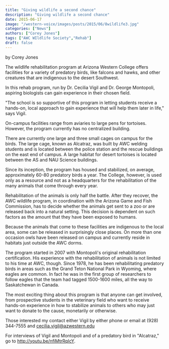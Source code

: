 ```yaml
---
title: "Giving wildlife a second chance"
description: "Giving wildlife a second chance"
date: 2015-06-17
image: "/western-voice/images/posts/2015/06/8wildlife3.jpg"
categories: ["News"]
authors: ["Corey Jones"]
tags: ["AWC WIldlife Society","Rehab"]
draft: false
---
```

by Corey Jones

The wildlife rehabilitation program at Arizona Western College offers facilities for a variety of predatory birds, like falcons and hawks, and other creatures that are indigenous to the desert Southwest.

In this rehab program, run by Dr. Cecilia Vigil and Dr. George Montopoli, aspiring biologists can gain experience in their chosen field.

"The school is so supportive of this program in letting students receive a hands-on, local approach to gain experience that will help them later in life," says Vigil.

On-campus facilities range from aviaries to large pens for tortoises. However, the program currently has no centralized building.

There are currently one large and three small cages on campus for the birds. The large cage, known as Alcatraz, was built by AWC welding students and is located between the police station and the rescue buildings on the east end of campus. A large habitat for desert tortoises is located between the AS and NAU Science buildings.

Since its inception, the program has housed and stabilized, on average, approximately 60-80 predatory birds a year. The College, however, is used only as a resource and not as a headquarters for the rehabilitation of the many animals that come through every year.

Rehabilitation of the animals is only half the battle. After they recover, the AWC wildlife program, in coordination with the Arizona Game and Fish Commission, has to decide whether the animals get sent to a zoo or are released back into a natural setting. This decision is dependent on such factors as the amount that they have been exposed to humans.

Because the animals that come to these facilities are indigenous to the local area, some can be released in surprisingly close places. On more than one occasion owls have been released on campus and currently reside in habitats just outside the AWC dorms.

The program started in 2007 with Montopoli's original rehabilitation certification. His experience with the rehabilitation of animals is not limited to his time at AWC, though. Since 1978, he has been rehabilitating predatory birds in areas such as the Grand Teton National Park in Wyoming, where eagles are common. In fact he was in the first group of researchers to follow eagles that the team had tagged 1500-1600 miles, all the way to Saskatchewan in Canada.

The most exciting thing about this program is that anyone can get involved, from prospective students in the veterinary field who want to receive hands-on experience in how to stabilize animals to others who may just want to donate to the cause, monetarily or otherwise.

Those interested my contact either Vigil by either phone or email at (928) 344-7555 and cecilia.vigil@azwestern.edu

For interviews of Vigil and Montopoli and of a predatory bird in "Alcatraz," go to http://youtu.be/nfiMtrRqIcY.